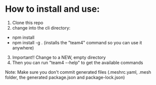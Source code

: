 # How to install and use:
1. Clone this repo
2. change into the cli directory:
  - npm install
  - npm install -g . (installs the "team4" command so you can use it anywhere)
3. Important!! Change to a NEW, empty directory
4. Then you can run "team4 --help" to get the available commands

Note: Make sure you don't commit generated files (.meshrc.yaml, .mesh folder, the generated package.json and package-lock.json)
